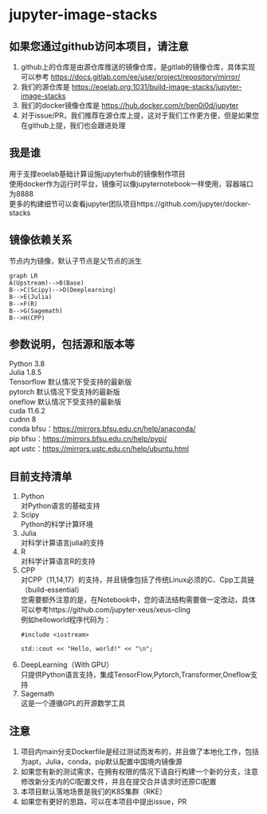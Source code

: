 # jupyter-image-stacks

## 如果您通过github访问本项目，请注意
1. github上的仓库是由源仓库推送的镜像仓库，是gitlab的镜像仓库，具体实现可以参考 https://docs.gitlab.com/ee/user/project/repository/mirror/  
2. 我们的源仓库是 https://eoelab.org:1031/build-image-stacks/jupyter-image-stacks  
3. 我们的docker镜像仓库是 https://hub.docker.com/r/ben0i0d/jupyter   
4. 对于issue/PR，我们推荐在源仓库上提，这对于我们工作更方便，但是如果您在github上提，我们也会跟进处理  
## 我是谁
用于支撑eoelab基础计算设施jupyterhub的镜像制作项目  
使用docker作为运行时平台，镜像可以像jupyternotebook一样使用，容器端口为8888  
更多的构建细节可以查看jupyter团队项目https://github.com/jupyter/docker-stacks  
## 镜像依赖关系
节点内为镜像，默认子节点是父节点的派生  
```mermaid
graph LR
A(Upstream)-->B(Base)
B-->C(Scipy)-->D(Deeplearning)	
B-->E(Julia)
B-->F(R)
B-->G(Sagemath)
B-->H(CPP)
```  
## 参数说明，包括源和版本等
Python 3.8  
Julia 1.8.5  
Tensorflow 默认情况下受支持的最新版  
pytorch 默认情况下受支持的最新版  
oneflow 默认情况下受支持的最新版  
cuda 11.6.2  
cudnn 8  
conda bfsu：https://mirrors.bfsu.edu.cn/help/anaconda/  
pip bfsu：https://mirrors.bfsu.edu.cn/help/pypi/  
apt ustc：https://mirrors.ustc.edu.cn/help/ubuntu.html  
## 目前支持清单
1. Python  
对Python语言的基础支持  
2. Scipy  
Python的科学计算环境  
3. Julia  
对科学计算语言julia的支持    
4. R  
对科学计算语言R的支持    
5. CPP  
对CPP（11,14,17）的支持，并且镜像包括了传统Linux必须的C、Cpp工具链（build-essential）  
您需要额外注意的是，在Notebook中，您的语法结构需要做一定改动，具体可以参考https://github.com/jupyter-xeus/xeus-cling  
例如helloworld程序代码为：  
    ```
    #include <iostream>

    std::cout << "Hello, world!" << "\n";
    ```
6. DeepLearning（With GPU）  
只提供Python语言支持，集成TensorFlow,Pytorch,Transformer,Oneflow支持  
7. Sagemath  
这是一个遵循GPL的开源数学工具  
## 注意
1. 项目内main分支Dockerfile是经过测试而发布的，并且做了本地化工作，包括为apt，Julia，conda，pip默认配置中国境内镜像源  
2. 如果您有新的测试需求，在拥有权限的情况下请自行构建一个新的分支，注意修改新分支内的CI配置文件，并且在提交合并请求时还原CI配置
3. 本项目默认落地场景是我们的K8S集群（RKE）
4. 如果您有更好的思路，可以在本项目中提出issue，PR  
